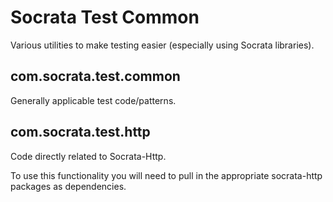 # Socrata Test Common #
Various utilities to make testing easier (especially using Socrata
libraries).

## com.socrata.test.common ##
Generally applicable test code/patterns.

## com.socrata.test.http ##
Code directly related to Socrata-Http.

To use this functionality you will need to pull in the appropriate
socrata-http packages as dependencies.
